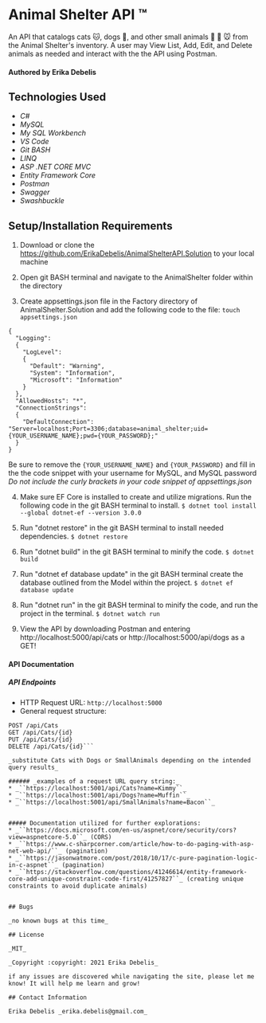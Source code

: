 # Animal Shelter API :tm:

An API that catalogs cats :cat:, dogs :dog:, and other small animals :rabbit: :hamster: :mouse: from the Animal Shelter's inventory. A user may View List, Add, Edit, and Delete animals as needed and interact with the  the API using Postman.
#### Authored by Erika Debelis

## Technologies Used

* _C#_
* _MySQL_
* _My SQL Workbench_
* _VS Code_
* _Git BASH_
* _LINQ_
* _ASP .NET CORE MVC_
* _Entity Framework Core_
* _Postman_
* _Swagger_
* _Swashbuckle_

## Setup/Installation Requirements

1. Download or clone the https://github.com/ErikaDebelis/AnimalShelterAPI.Solution to your local machine

2. Open git BASH terminal and navigate to the AnimalShelter folder within the directory

3. Create appsettings.json file in the Factory directory of AnimalShelter.Solution and add the following code to the file:
    ``touch appsettings.json``

```
{
  "Logging":
  {
    "LogLevel":
    {
      "Default": "Warning",
      "System": "Information",
      "Microsoft": "Information"
    }
  },
  "AllowedHosts": "*",
  "ConnectionStrings":
  {
    "DefaultConnection": "Server=localhost;Port=3306;database=animal_shelter;uid={YOUR_USERNAME_NAME};pwd={YOUR_PASSWORD};"
  }
}
```
Be sure to remove the ``{YOUR_USERNAME_NAME}`` and ``{YOUR_PASSWORD}`` and fill in the the code snippet with your username for MySQL, and MySQL password _Do not include the curly brackets in your code snippet of appsettings.json_

4. Make sure EF Core is installed to create and utilize migrations. Run the following code in the git BASH terminal to install.
    ``$ dotnet tool install --global dotnet-ef --version 3.0.0``

5. Run "dotnet restore" in the git BASH terminal to install needed dependencies.
    ``$ dotnet restore``

6. Run "dotnet build" in the git BASH terminal to minify the code.
    ``$ dotnet build``

7. Run "dotnet ef database update" in the git BASH terminal create the database outlined from the Model within the project.
    ``$ dotnet ef database update``

8. Run "dotnet run" in the git BASH terminal to  minify the code, and run the project in the terminal.
    ``$ dotnet watch run``

9. View the API by downloading Postman and entering http://localhost:5000/api/cats or http://localhost:5000/api/dogs as a GET!

#### API Documentation

##### API Endpoints
* HTTP Request URL: ``http://localhost:5000``
* General request structure:
```GET /api/Cats
POST /api/Cats
GET /api/Cats/{id}
PUT /api/Cats/{id}
DELETE /api/Cats/{id}```

_substitute Cats with Dogs or SmallAnimals depending on the intended query results_

###### _examples of a request URL query string:_
* _``https://localhost:5001/api/Cats?name=Kimmy``_
* _``https://localhost:5001/api/Dogs?name=Muffin``_
* _``https://localhost:5001/api/SmallAnimals?name=Bacon``_


##### Documentation utilized for further explorations:
* _``https://docs.microsoft.com/en-us/aspnet/core/security/cors?view=aspnetcore-5.0``_ (CORS)
* _``https://www.c-sharpcorner.com/article/how-to-do-paging-with-asp-net-web-api/``_ (pagination)
* _``https://jasonwatmore.com/post/2018/10/17/c-pure-pagination-logic-in-c-aspnet``_ (pagination)
* _``https://stackoverflow.com/questions/41246614/entity-framework-core-add-unique-constraint-code-first/41257827``_ (creating unique constraints to avoid duplicate animals)


## Bugs

_no known bugs at this time_

## License

_MIT_

_Copyright :copyright: 2021 Erika Debelis_

if any issues are discovered while navigating the site, please let me know! It will help me learn and grow!

## Contact Information

Erika Debelis _erika.debelis@gmail.com_
